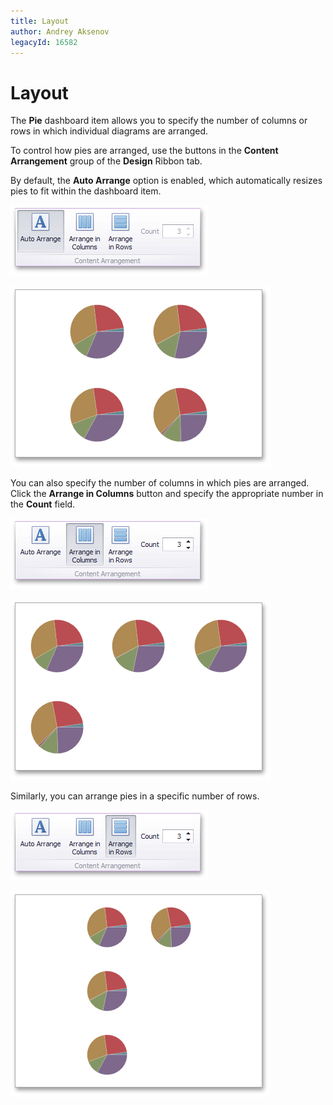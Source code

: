 ```yaml
---
title: Layout
author: Andrey Aksenov
legacyId: 16582
---
```

# Layout
The **Pie** dashboard item allows you to specify the number of columns or rows in which individual diagrams are arranged.

To control how pies are arranged, use the buttons in the **Content Arrangement** group of the **Design** Ribbon tab.

By default, the **Auto Arrange** option is enabled, which automatically resizes pies to fit within the dashboard item.

![Pies_Layout_AutoArrange_Ribbon](../../../../images/img25674.png)

![Pies_Layout_Arrangement_Auto_2](../../../../images/img25675.png)

You can also specify the number of columns in which pies are arranged. Click the **Arrange in Columns** button and specify the appropriate number in the **Count** field.

![Pies_Layout_Arrangement_Columns_Ribbon](../../../../images/img25676.png)

![Pies_Layout_Arrangement_Columns_2](../../../../images/img25677.png)

Similarly, you can arrange pies in a specific number of rows.

![Pies_Layout_Arrangement_Rows_Ribbon](../../../../images/img25678.png)

![Pies_Layout_Arrangement_Rows_2](../../../../images/img25679.png)